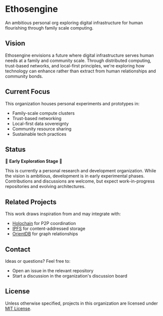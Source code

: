 # Ethosengine

An ambitious personal org exploring digital infrastructure for human flourishing through family scale computing.

## Vision

Ethosengine envisions a future where digital infrastructure serves human needs at a family and community scale. Through distributed computing, trust-based networks, and local-first principles, we're exploring how technology can enhance rather than extract from human relationships and community bonds.

## Current Focus

This organization houses personal experiments and prototypes in:
- Family-scale compute clusters
- Trust-based networking
- Local-first data sovereignty
- Community resource sharing
- Sustainable tech practices

## Status

🚧 **Early Exploration Stage** 🚧

This is currently a personal research and development organization. While the vision is ambitious, development is in early experimental phases. Contributions and discussions are welcome, but expect work-in-progress repositories and evolving architectures.

## Related Projects

This work draws inspiration from and may integrate with:
- [Holochain](https://www.holochain.org/) for P2P coordination
- [IPFS](https://ipfs.tech/) for content-addressed storage
- [OrientDB](https://orientdb.org/) for graph relationships

## Contact

Ideas or questions? Feel free to:
- Open an issue in the relevant repository
- Start a discussion in the organization's discussion board

## License

Unless otherwise specified, projects in this organization are licensed under [MIT License](LICENSE).
